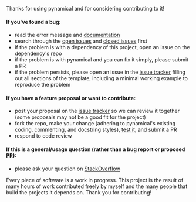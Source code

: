 Thanks for using pynamical and for considering contributing to it!

#### If you've found a bug:

  - read the error message and [documentation](https://pynamical.readthedocs.io/)
  - search through the [open issues](https://github.com/gboeing/pynamical/issues?q=is%3Aopen+is%3Aissue) and [closed issues](https://github.com/gboeing/pynamical/issues?q=is%3Aissue+is%3Aclosed) first
  - if the problem is with a dependency of this project, open an issue on the dependency's repo
  - if the problem is with pynamical and you can fix it simply, please submit a PR
  - if the problem persists, please open an issue in the [issue tracker](https://github.com/gboeing/pynamical/issues) filling out all sections of the template, including a minimal working example to reproduce the problem

#### If you have a feature proposal or want to contribute:

  - post your proposal on the [issue tracker](https://github.com/gboeing/pynamical/issues) so we can review it together (some proposals may not be a good fit for the project)
  - fork the repo, make your change (adhering to pynamical's existing coding, commenting, and docstring styles), [test it](https://github.com/gboeing/pynamical/tree/master/tests), and submit a PR
  - respond to code review

#### If this is a general/usage question (rather than a bug report or proposed PR):

  - please ask your question on [StackOverflow](https://stackoverflow.com/search?q=pynamical)

Every piece of software is a work in progress. This project is the result of many hours of work contributed freely by myself and the many people that build the projects it depends on. Thank you for contributing!
